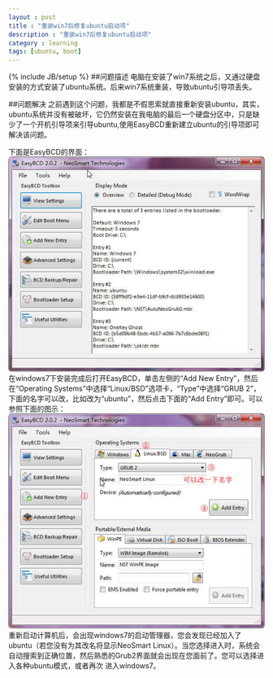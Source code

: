 ```yaml
---
layout : post
title : "重装win7后修复ubuntu启动项"
description : "重装win7后修复ubuntu启动项"
category : learning 
tags: [ubuntu, boot]
---
```

{% include JB/setup %}
##问题描述
电脑在安装了win7系统之后，又通过硬盘安装的方式安装了ubuntu系统。后来win7系统重装，导致ubuntu引导项丢失。

##问题解决
之前遇到这个问题，我都是不假思索就直接重新安装ubuntu，其实，ubuntu系统并没有被破坏，它仍然安装在我电脑的最后一个硬盘分区中，只是缺少了一个开机引导项来引导ubuntu,使用EasyBCD重新建立ubuntu的引导项即可解决该问题。

下面是EasyBCD的界面：  
![EasyBCD的界面](/images/2013-06-22-ubuntu-boot/easybcd.jpg)  
在windows7下安装完成后打开EasyBCD，单击左侧的“Add New Entry”，然后在“Operating Systems”中选择“Linux/BSD”选项卡，“Type”中选择“GRUB 2”，下面的名字可以改，比如改为“ubuntu”，然后点击下面的“Add Entry”即可。可以参照下面的图示：  
![EasyBCD添加ubuntu引导项](/images/2013-06-22-ubuntu-boot/easybcd_entry.jpg)  
重新启动计算机后，会出现windows7的启动管理器，您会发现已经加入了ubuntu（若您没有为其改名将显示NeoSmart Linux）。当您选择进入时，系统会自动搜索到正确位置，然后熟悉的Grub2界面就会出现在您面前了。您可以选择进入各种ubuntu模式，或者再次 进入windows7。

